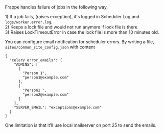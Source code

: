 <!-- markdown -->

<p>Frappe handles failure of jobs in the following way,</p><p>1) If a job fails, (raises exception), it's logged in Scheduler Log and&nbsp; <code>logs/worker.error.log</code>.<br>2) Keeps a lock file and would not run anymore if lock file is there.<br>3) Raises LockTimeoutError in case the lock file is more than 10 minutes old.</p>

<p>You can configure email notification for scheduler errors. By writing a file, <code>sites/common_site_config.json</code> with content<br></p>

<pre><code class="json hljs">{
  "<span class="hljs-attribute">celery_error_emails</span>": <span class="hljs-value">{
    "<span class="hljs-attribute">ADMINS</span>": <span class="hljs-value">[
      [
        <span class="hljs-string">"Person 1"</span>,
        <span class="hljs-string">"person1@example.com"</span>
      ],
      [
        <span class="hljs-string">"Person2 "</span>,
        <span class="hljs-string">"person2@example.com"</span>
      ]
    ]</span>,
    "<span class="hljs-attribute">SERVER_EMAIL</span>": <span class="hljs-value"><span class="hljs-string">"exceptions@example.com"</span>
  </span>}
</span>}</code></pre>

<p>One limitation is that it'll use local mailserver on port 25 to send the emails.</p>